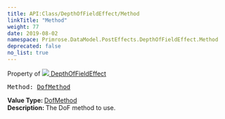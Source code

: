 ```yaml
---
title: API:Class/DepthOfFieldEffect/Method
linkTitle: "Method"
weight: 77
date: 2019-08-02
namespace: Primrose.DataModel.PostEffects.DepthOfFieldEffect.Method
deprecated: false
no_list: true
---
```

Property of <a href="/docs/api-reference/Class/DepthOfFieldEffect"><img src="/icons/silk/posteffect.png"/>&nbsp;DepthOfFieldEffect</a>
<pre class="method-declaration">
Method: <a class="type" href="/docs/api-reference/Enum/DofMethod">DofMethod</a></pre>
<b>Value Type: </b>
<a class="type" href="/docs/api-reference/Enum/DofMethod">DofMethod</a>
<br/>
<b>Description: </b>
The DoF method to use.


